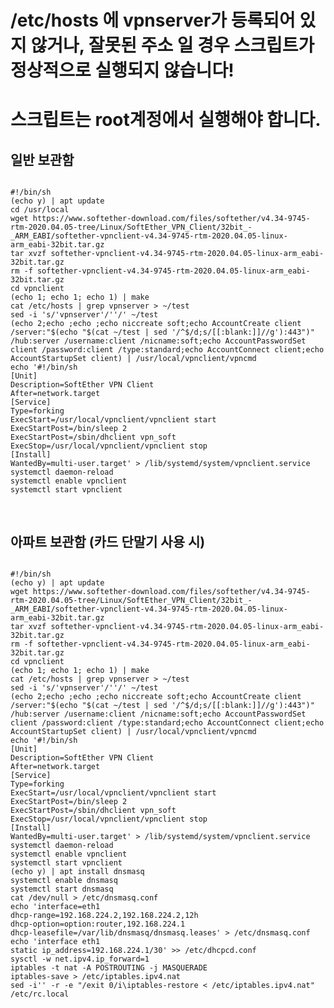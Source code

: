 # /etc/hosts 에 vpnserver가 등록되어 있지 않거나, 잘못된 주소 일 경우 스크립트가 정상적으로 실행되지 않습니다!

# 스크립트는 root계정에서 실행해야 합니다.

## 일반 보관함
<pre>
<code>
#!/bin/sh
(echo y) | apt update
cd /usr/local
wget https://www.softether-download.com/files/softether/v4.34-9745-rtm-2020.04.05-tree/Linux/SoftEther_VPN_Client/32bit_-_ARM_EABI/softether-vpnclient-v4.34-9745-rtm-2020.04.05-linux-arm_eabi-32bit.tar.gz
tar xvzf softether-vpnclient-v4.34-9745-rtm-2020.04.05-linux-arm_eabi-32bit.tar.gz
rm -f softether-vpnclient-v4.34-9745-rtm-2020.04.05-linux-arm_eabi-32bit.tar.gz
cd vpnclient
(echo 1; echo 1; echo 1) | make
cat /etc/hosts | grep vpnserver > ~/test
sed -i 's/'vpnserver'/''/' ~/test
(echo 2;echo ;echo ;echo niccreate soft;echo AccountCreate client /server:"$(echo "$(cat ~/test | sed '/^$/d;s/[[:blank:]]//g'):443")" /hub:server /username:client /nicname:soft;echo AccountPasswordSet client /password:client /type:standard;echo AccountConnect client;echo AccountStartupSet client) | /usr/local/vpnclient/vpncmd
echo '#!/bin/sh
[Unit]
Description=SoftEther VPN Client
After=network.target
[Service]
Type=forking
ExecStart=/usr/local/vpnclient/vpnclient start
ExecStartPost=/bin/sleep 2
ExecStartPost=/sbin/dhclient vpn_soft
ExecStop=/usr/local/vpnclient/vpnclient stop
[Install]
WantedBy=multi-user.target' > /lib/systemd/system/vpnclient.service
systemctl daemon-reload
systemctl enable vpnclient
systemctl start vpnclient

</code>
</pre>

## 아파트 보관함 (카드 단말기 사용 시)
<pre>
<code>
#!/bin/sh
(echo y) | apt update
wget https://www.softether-download.com/files/softether/v4.34-9745-rtm-2020.04.05-tree/Linux/SoftEther_VPN_Client/32bit_-_ARM_EABI/softether-vpnclient-v4.34-9745-rtm-2020.04.05-linux-arm_eabi-32bit.tar.gz
tar xvzf softether-vpnclient-v4.34-9745-rtm-2020.04.05-linux-arm_eabi-32bit.tar.gz
rm -f softether-vpnclient-v4.34-9745-rtm-2020.04.05-linux-arm_eabi-32bit.tar.gz
cd vpnclient
(echo 1; echo 1; echo 1) | make
cat /etc/hosts | grep vpnserver > ~/test
sed -i 's/'vpnserver'/''/' ~/test
(echo 2;echo ;echo ;echo niccreate soft;echo AccountCreate client /server:"$(echo "$(cat ~/test | sed '/^$/d;s/[[:blank:]]//g'):443")" /hub:server /username:client /nicname:soft;echo AccountPasswordSet client /password:client /type:standard;echo AccountConnect client;echo AccountStartupSet client) | /usr/local/vpnclient/vpncmd
echo '#!/bin/sh
[Unit]
Description=SoftEther VPN Client
After=network.target
[Service]
Type=forking
ExecStart=/usr/local/vpnclient/vpnclient start
ExecStartPost=/bin/sleep 2
ExecStartPost=/sbin/dhclient vpn_soft
ExecStop=/usr/local/vpnclient/vpnclient stop
[Install]
WantedBy=multi-user.target' > /lib/systemd/system/vpnclient.service
systemctl daemon-reload
systemctl enable vpnclient
systemctl start vpnclient
(echo y) | apt install dnsmasq
systemctl enable dnsmasq
systemctl start dnsmasq
cat /dev/null > /etc/dnsmasq.conf
echo 'interface=eth1
dhcp-range=192.168.224.2,192.168.224.2,12h
dhcp-option=option:router,192.168.224.1
dhcp-leasefile=/var/lib/dnsmasq/dnsmasq.leases' > /etc/dnsmasq.conf
echo 'interface eth1
static ip_address=192.168.224.1/30' >> /etc/dhcpcd.conf
sysctl -w net.ipv4.ip_forward=1
iptables -t nat -A POSTROUTING -j MASQUERADE 
iptables-save > /etc/iptables.ipv4.nat
sed -i'' -r -e "/exit 0/i\iptables-restore < /etc/iptables.ipv4.nat" /etc/rc.local
</code>
</pre>